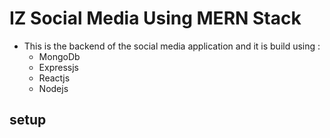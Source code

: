 # IZ Social Media Using MERN Stack

- This is the backend of the social media application and it is build using :
    - MongoDb
    - Expressjs
    - Reactjs
    - Nodejs

## setup    